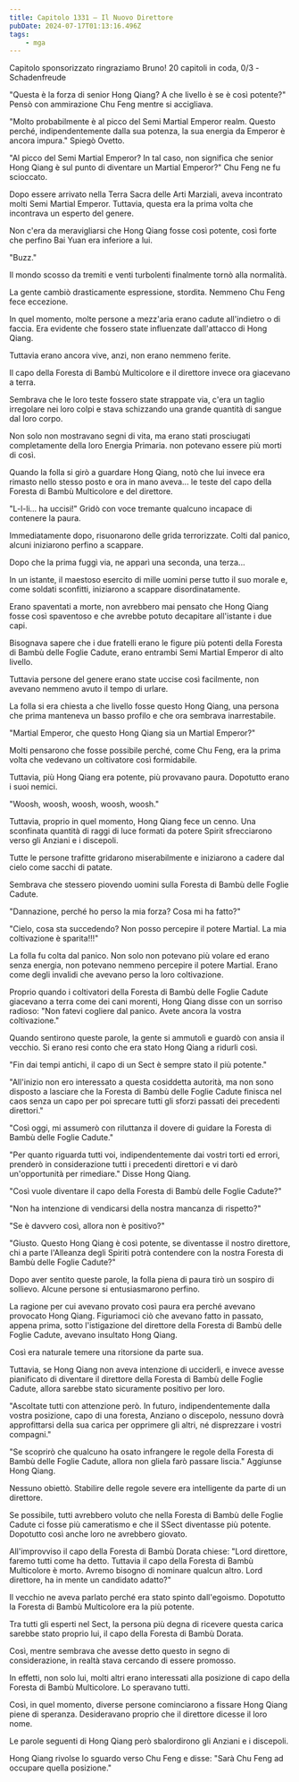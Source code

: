 ```yaml
---
title: Capitolo 1331 – Il Nuovo Direttore
pubDate: 2024-07-17T01:13:16.496Z
tags:
    - mga
---
```



Capitolo sponsorizzato ringraziamo Bruno!
20 capitoli in coda, 0/3
-Schadenfreude


"Questa è la forza di senior Hong Qiang? A che livello è se è così potente?" Pensò con ammirazione Chu Feng mentre si accigliava.


"Molto probabilmente è al picco del Semi Martial Emperor realm. Questo perché, indipendentemente dalla sua potenza, la sua energia da Emperor è ancora impura." Spiegò Ovetto.


"Al picco del Semi Martial Emperor? In tal caso, non significa che senior Hong Qiang è sul punto di diventare un Martial Emperor?" Chu Feng ne fu scioccato.


Dopo essere arrivato nella Terra Sacra delle Arti Marziali, aveva incontrato molti Semi Martial Emperor. Tuttavia, questa era la prima volta che incontrava un esperto del genere.


Non c'era da meravigliarsi che Hong Qiang fosse così potente, così forte che perfino Bai Yuan era inferiore a lui.


"Buzz."


Il mondo scosso da tremiti e venti turbolenti finalmente tornò alla normalità.


La gente cambiò drasticamente espressione, stordita. Nemmeno Chu Feng fece eccezione.


In quel momento, molte persone a mezz'aria erano cadute all'indietro o di faccia. Era evidente che fossero state influenzate dall'attacco di Hong Qiang.


Tuttavia erano ancora vive, anzi, non erano nemmeno ferite.


Il capo della Foresta di Bambù Multicolore e il direttore invece ora giacevano a terra.


Sembrava che le loro teste fossero state strappate via, c'era un taglio irregolare nei loro colpi e stava schizzando una grande quantità di sangue dal loro corpo.


Non solo non mostravano segni di vita, ma erano stati prosciugati completamente della loro Energia Primaria. non potevano essere più morti di così.


Quando la folla si girò a guardare Hong Qiang, notò che lui invece era rimasto nello stesso posto e ora in mano aveva... le teste del capo della Foresta di Bambù Multicolore e del direttore.


"L-l-li... ha uccisi!" Gridò con voce tremante qualcuno incapace di contenere la paura.


Immediatamente dopo, risuonarono delle grida terrorizzate. Colti dal panico, alcuni iniziarono perfino a scappare.


Dopo che la prima fuggì via, ne apparì una seconda, una terza...


In un istante, il maestoso esercito di mille uomini perse tutto il suo morale e, come soldati sconfitti, iniziarono a scappare disordinatamente.


Erano spaventati a morte, non avrebbero mai pensato che Hong Qiang fosse così spaventoso e che avrebbe potuto decapitare all'istante i due capi.


Bisognava sapere che i due fratelli erano le figure più potenti della Foresta di Bambù delle Foglie Cadute, erano entrambi Semi Martial Emperor di alto livello.


Tuttavia persone del genere erano state uccise così facilmente, non avevano nemmeno avuto il tempo di urlare.


La folla si era chiesta a che livello fosse questo Hong Qiang, una persona che prima manteneva un basso profilo e che ora sembrava inarrestabile.


"Martial Emperor, che questo Hong Qiang sia un Martial Emperor?"


Molti pensarono che fosse possibile perché, come Chu Feng, era la prima volta che vedevano un coltivatore così formidabile.


Tuttavia, più Hong Qiang era potente, più provavano paura. Dopotutto erano i suoi nemici.


"Woosh, woosh, woosh, woosh, woosh."


Tuttavia, proprio in quel momento, Hong Qiang fece un cenno. Una sconfinata quantità di raggi di luce formati da potere Spirit sfrecciarono verso gli Anziani e i discepoli.


Tutte le persone trafitte gridarono miserabilmente e iniziarono a cadere dal cielo come sacchi di patate.


Sembrava che stessero piovendo uomini sulla Foresta di Bambù delle Foglie Cadute.


"Dannazione, perché ho perso la mia forza? Cosa mi ha fatto?"


"Cielo, cosa sta succedendo? Non posso percepire il potere Martial. La mia coltivazione è sparita!!!"


La folla fu colta dal panico. Non solo non potevano più volare ed erano senza energia, non potevano nemmeno percepire il potere Martial. Erano come degli invalidi che avevano perso la loro coltivazione.


Proprio quando i coltivatori della Foresta di Bambù delle Foglie Cadute giacevano a terra come dei cani morenti, Hong Qiang disse con un sorriso radioso: "Non fatevi cogliere dal panico. Avete ancora la vostra coltivazione."


Quando sentirono queste parole, la gente si ammutolì e guardò con ansia il vecchio. Si erano resi conto che era stato Hong Qiang a ridurli così.


"Fin dai tempi antichi, il capo di un Sect è sempre stato il più potente."


"All'inizio non ero interessato a questa cosiddetta autorità, ma non sono disposto a lasciare che la Foresta di Bambù delle Foglie Cadute finisca nel caos senza un capo per poi sprecare tutti gli sforzi passati dei precedenti direttori."


"Così oggi, mi assumerò con riluttanza il dovere di guidare la Foresta di Bambù delle Foglie Cadute."


"Per quanto riguarda tutti voi, indipendentemente dai vostri torti ed errori, prenderò in considerazione tutti i precedenti direttori e vi darò un'opportunità per rimediare." Disse Hong Qiang.


"Così vuole diventare il capo della Foresta di Bambù delle Foglie Cadute?"


"Non ha intenzione di vendicarsi della nostra mancanza di rispetto?"


"Se è davvero così, allora non è positivo?"


"Giusto. Questo Hong Qiang è così potente, se diventasse il nostro direttore, chi a parte l'Alleanza degli Spiriti potrà contendere con la nostra Foresta di Bambù delle Foglie Cadute?"


Dopo aver sentito queste parole, la folla piena di paura tirò un sospiro di sollievo. Alcune persone si entusiasmarono perfino.


La ragione per cui avevano provato così paura era perché avevano provocato Hong Qiang. Figuriamoci ciò che avevano fatto in passato, appena prima, sotto l'istigazione del direttore della Foresta di Bambù delle Foglie Cadute, avevano insultato Hong Qiang.


Così era naturale temere una ritorsione da parte sua.


Tuttavia, se Hong Qiang non aveva intenzione di ucciderli, e invece avesse pianificato di diventare il direttore della Foresta di Bambù delle Foglie Cadute, allora sarebbe stato sicuramente positivo per loro.


"Ascoltate tutti con attenzione però. In futuro, indipendentemente dalla vostra posizione, capo di una foresta, Anziano o discepolo, nessuno dovrà approfittarsi della sua carica per opprimere gli altri, né disprezzare i vostri compagni."


"Se scoprirò che qualcuno ha osato infrangere le regole della Foresta di Bambù delle Foglie Cadute, allora non gliela farò passare liscia." Aggiunse Hong Qiang.


Nessuno obiettò. Stabilire delle regole severe era intelligente da parte di un direttore.


Se possibile, tutti avrebbero voluto che nella Foresta di Bambù delle Foglie Cadute ci fosse più cameratismo e che il SSect diventasse più potente. Dopotutto così anche loro ne avrebbero giovato.


All'improvviso il capo della Foresta di Bambù Dorata chiese: "Lord direttore, faremo tutti come ha detto. Tuttavia il capo della Foresta di Bambù Multicolore è morto. Avremo bisogno di nominare qualcun altro. Lord direttore, ha in mente un candidato adatto?"


Il vecchio ne aveva parlato perché era stato spinto dall'egoismo. Dopotutto la Foresta di Bambù Multicolore era la più potente.


Tra tutti gli esperti nel Sect, la persona più degna di ricevere questa carica sarebbe stato proprio lui, il capo della Foresta di Bambù Dorata.


Così, mentre sembrava che avesse detto questo in segno di considerazione, in realtà stava cercando di essere promosso.


In effetti, non solo lui, molti altri erano interessati alla posizione di capo della Foresta di Bambù Multicolore. Lo speravano tutti.


Così, in quel momento, diverse persone cominciarono a fissare Hong Qiang piene di speranza. Desideravano proprio che il direttore dicesse il loro nome.


Le parole seguenti di Hong Qiang però sbalordirono gli Anziani e i discepoli.


Hong Qiang rivolse lo sguardo verso Chu Feng e disse: "Sarà Chu Feng ad occupare quella posizione."
                                


                                




